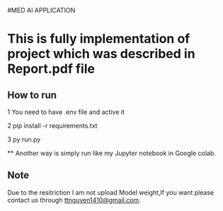 #MED AI APPLICATION

# This is fully implementation of project which was described in Report.pdf file

## How to run
1 You need to have .env file and active it

2 pip install -r requirements.txt

3 py run.py

** Another way is simply run like my Jupyter notebook in Google colab.
## Note
Due to the resitriction I am not upload Model weight,If you want please contact us through ttnguyen1410@gmail.com.

